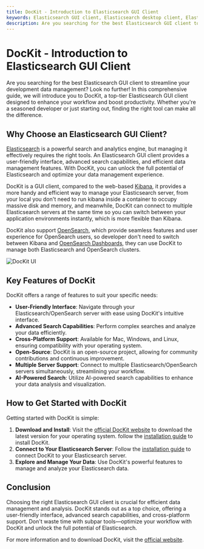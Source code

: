 ```yaml
---
title: DocKit - Introduction to Elasticsearch GUI Client
keywords: Elasticsearch GUI client, Elasticsearch desktop client, Elasticsearch GUI tool, Elasticsearch desktop tool, Elasticsearch GUI, Elasticsearch desktop, Elasticsearch client, Elasticsearch tool, Elasticsearch management tool, Elasticsearch management client, Elasticsearch management, Elasticsearch data management, Elasticsearch data analysis, Elasticsearch data visualization,Elasticsearch data query, Elasticsearch data exploration, Elasticsearch data optimization, Elasticsearch data efficiency, Elasticsearch data workflow
description: Are you searching for the best Elasticsearch GUI client to streamline your development data management? Look no further! In this comprehensive guide, we will introduce you to DocKit, a top-tier Elasticsearch GUI client designed to enhance your workflow and boost productivity. Whether you're a seasoned developer or just starting out, finding the right tool can make all the difference.
---
```


# DocKit - Introduction to Elasticsearch GUI Client

Are you searching for the best Elasticsearch GUI client to streamline your development data management? Look no further!
In this comprehensive guide, we will introduce you to DocKit, a top-tier Elasticsearch GUI client designed to enhance
your workflow and boost productivity. Whether you're a seasoned developer or just starting out, finding the right tool
can make all the difference.

## Why Choose an Elasticsearch GUI Client?

[Elasticsearch](https://www.elastic.co/elasticsearch) is a powerful search and analytics engine, but managing it
effectively requires the right tools. An Elasticsearch GUI client provides a user-friendly interface, advanced search
capabilities, and efficient data management features. With DocKit, you can unlock the full potential of Elasticsearch
and optimize your data management experience.

DocKit is a GUI client, compared to the web-based [Kibana](https://www.elastic.co/kibana), it provides a more handy and
efficient way to manage your Elasticsearch server, from your local you don't need to run kibana inside a container to
occupy massive disk and memory, and meanwhile, DocKit can connect to multiple Elasticsearch servers at the same time so
you can switch between your application environments instantly, which is more flexible than Kibana.

DocKit also support [OpenSearch](https://opensearch.org/), which provide seamless features and user experience for
OpenSearch users, so developer don't need to switch between Kibana
and [OpenSearch Dashboards](https://opensearch.org/docs/latest/dashboards/), they can use DocKit to manage both
Elasticsearch and OpenSearch clusters.

![DocKit UI](/public/dockit-client-ui.png)

## Key Features of DocKit

DocKit offers a range of features to suit your specific needs:

- **User-Friendly Interface**: Navigate through your Elasticsearch/OpenSearch server with ease using DocKit's intuitive
  interface.
- **Advanced Search Capabilities**: Perform complex searches and analyze your data efficiently.
- **Cross-Platform Support**: Available for Mac, Windows, and Linux, ensuring compatibility with your operating system.
- **Open-Source**: DocKit is an open-source project, allowing for community contributions and continuous improvement.
- **Multiple Server Support**: Connect to multiple Elasticsearch/OpenSearch servers simultaneously, streamlining your
  workflow.
- **AI-Powered Search**: Utilize AI-powered search capabilities to enhance your data analysis and visualization.

## How to Get Started with DocKit

Getting started with DocKit is simple:

1. **Download and Install**: Visit the [official DocKit website](https://dockit.geekfun.club) to download the latest
   version for your operating system. follow the [installation guide](/docs/installation.md) to install DocKit.
2. **Connect to Your Elasticsearch Server**: Follow the [installation guide](/docs/connect-to-server.md) to connect
   DocKit to your Elasticsearch server.
3. **Explore and Manage Your Data**: Use DocKit's powerful features to manage and analyze your Elasticsearch data.

## Conclusion

Choosing the right Elasticsearch GUI client is crucial for efficient data management and analysis. DocKit stands out as
a top choice, offering a user-friendly interface, advanced search capabilities, and cross-platform support. Don't waste
time with subpar tools—optimize your workflow with DocKit and unlock the full potential of Elasticsearch.

For more information and to download DocKit, visit the [official website](https://dockit.geekfun.club).
